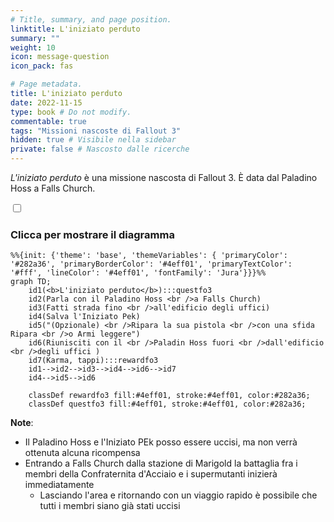 ```yaml
---
# Title, summary, and page position.
linktitle: L'iniziato perduto
summary: ""
weight: 10
icon: message-question
icon_pack: fas

# Page metadata.
title: L'iniziato perduto
date: 2022-11-15
type: book # Do not modify.
commentable: true
tags: "Missioni nascoste di Fallout 3"
hidden: true # Visibile nella sidebar
private: false # Nascosto dalle ricerche
---
```


<div class="fo3">

*L'iniziato perduto* è una missione nascosta di Fallout 3. È data dal Paladino Hoss a Falls Church.



<section class="chart-collapse">
<input type="checkbox" name="collapse2" id="handle2">
<h3 class="handle">
<label for="handle2">Clicca per mostrare il diagramma</label>
</h3>
<div class="content">

```mermaid
%%{init: {'theme': 'base', 'themeVariables': { 'primaryColor': '#282a36', 'primaryBorderColor': '#4eff01', 'primaryTextColor': '#fff', 'lineColor': '#4eff01', 'fontFamily': 'Jura'}}}%%
graph TD;
    id1(<b>L'iniziato perduto</b>):::questfo3
    id2(Parla con il Paladino Hoss <br />a Falls Church)
    id3(Fatti strada fino <br />all'edificio degli uffici)
    id4(Salva l'Iniziato Pek)
    id5("(Opzionale) <br />Ripara la sua pistola <br />con una sfida Ripara <br />o Armi leggere")
    id6(Riunisciti con il <br />Paladin Hoss fuori <br />dall'edificio <br />degli uffici )
    id7(Karma, tappi):::rewardfo3
    id1-->id2-->id3-->id4-->id6-->id7
    id4-->id5-->id6
    
    classDef rewardfo3 fill:#4eff01, stroke:#4eff01, color:#282a36;
    classDef questfo3 fill:#4eff01, stroke:#4eff01, color:#282a36;
```

</div>
</section>

**Note**:
- Il Paladino Hoss e l'Iniziato PEk posso essere uccisi, ma non verrà ottenuta alcuna ricompensa 
- Entrando a Falls Church dalla stazione di Marigold la battaglia fra i membri della Confraternita d'Acciaio e i supermutanti inizierà immediatamente
  - Lasciando l'area e ritornando con un viaggio rapido è possibile che tutti i membri siano già stati uccisi


</div>